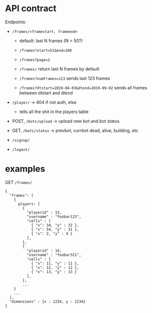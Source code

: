 # API contract

Endpoints:

- `/frames/<framestart, frameend>`
  - default: last N frames (N = 50?)
  - `/frames?start=51&end=100`
  - `/frames?page=2`
  
  - `/frames/` return last N frames by default
  - `/frames?numFrames=123` sends last 123 frames
  - `/frames?dtstart=2019-04-03&dtend=2019-09-02` sends all frames between dtstart and dtend

- `/player/` -> 404 if not auth, else
  - tells all the shit in the players table

- POST, `/bots/upload` -> upload new bot and bot status
- GET, `/bots/status` -> prevbot, currbot dead, alive, building, etc

- `/signup/`

- `/logout/`

# examples


GET `/frames/`

```
{
  "frames": [
    {
      players: [
        {
          "playerid" : 13,
          "username" : "foobar123",
          "cells" : [
            { "x": 34, "y" : 32 },
            { "x": 54, "y" : 31 },
            { "x": 2, "y" : 9 }
          ],
        },
        {
          "playerid" : 14,
          "username" : "foobar321",
          "cells" : [
            { "x": 11, "y" : 11 },
            { "x": 12, "y" : 12 },
            { "x": 13, "y" : 13 }
          ],
        },
        ...
    }
    ...
  ],
  "dimensions" : {x : 1234, y : 1234}
}
```
